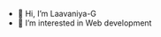 - 👋 Hi, I’m Laavaniya-G
- 👀 I’m interested in Web development 

<!---
Laavaniya-G/Laavaniya-G is a ✨ special ✨ repository because its `README.md` (this file) appears on your GitHub profile.
You can click the Preview link to take a look at your changes.
--->
